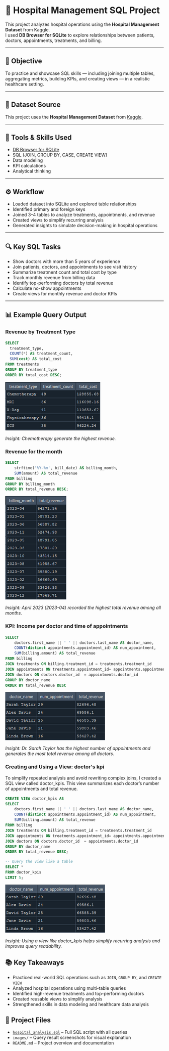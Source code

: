 # 🏥 Hospital Management SQL Project

This project analyzes hospital operations using the **Hospital Management Dataset** from Kaggle.  
I used **DB Browser for SQLite** to explore relationships between patients, doctors, appointments, treatments, and billing.

---

## 🎯 Objective

To practice and showcase SQL skills — including joining multiple tables, aggregating metrics, building KPIs, and creating views — in a realistic healthcare setting.

---


## 📂 Dataset Source

This project uses the **Hospital Management Dataset** from [Kaggle](https://www.kaggle.com/datasets/kanakbaghel/hospital-management-dataset?resource=download).

---

## 🧰 Tools & Skills Used

- [DB Browser for SQLite](https://sqlitebrowser.org/)
- SQL (JOIN, GROUP BY, CASE, CREATE VIEW)
- Data modeling
- KPI calculations
- Analytical thinking

---

## ⚙️ Workflow

- Loaded dataset into SQLite and explored table relationships
- Identified primary and foreign keys
- Joined 3–4 tables to analyze treatments, appointments, and revenue
- Created views to simplify recurring analysis
- Generated insights to simulate decision-making in hospital operations

---

## 🔍 Key SQL Tasks

- Show doctors with more than 5 years of experience
- Join patients, doctors, and appointments to see visit history
- Summarize treatment count and total cost by type
- Track monthly revenue from billing data
- Identify top-performing doctors by total revenue
- Calculate no-show appointments
- Create views for monthly revenue and doctor KPIs

---

## 📊 Example Query Output

### Revenue by Treatment Type  
```sql
SELECT 
  treatment_type,
  COUNT(*) AS treatment_count,
  SUM(cost) AS total_cost
FROM treatments
GROUP BY treatment_type
ORDER BY total_cost DESC;
```
![treatment_type](images/treatment_type.png)

*Insight: Chemotherapy generate the highest revenue.*

### Revenue for the month
```sql
SELECT
	strftime('%Y-%m', bill_date) AS billing_month,
	SUM(amount) AS total_revenue
FROM billing
GROUP BY billing_month
ORDER BY total_revenue DESC;
```
![monthly revenue](images/highest_revenue.png)

*Insight: April 2023 (2023-04) recorded the highest total revenue among all months.*




### KPI: Income per doctor and time of appointments
```sql
SELECT 
	doctors.first_name || ' ' || doctors.last_name AS doctor_name,
	COUNT(distinct appointments.appointment_id) AS num_appointment,
	SUM(billing.amount) AS total_revenue
FROM billing 
JOIN treatments ON billing.treatment_id = treatments.treatment_id
JOIN appointments ON treatments.appointment_id= appointments.appointment_id
JOIN doctors ON doctors.doctor_id  = appointments.doctor_id
GROUP BY doctor_name
ORDER BY total_revenue DESC
```
![Income per doctor](images/income_per_doctor.png)

 *Insight: Dr. Sarah Taylor has the highest number of appointments and generates the most total revenue among all doctors.*



### Creating and Using a View: doctor's kpi
To simplify repeated analysis and avoid rewriting complex joins, I created a SQL view called doctor_kpis.
This view summarizes each doctor’s number of appointments and total revenue.
```sql
CREATE VIEW doctor_kpis AS 
SELECT 
	doctors.first_name || ' ' || doctors.last_name AS doctor_name,
	COUNT(distinct appointments.appointment_id) AS num_appointment,
	SUM(billing.amount) AS total_revenue
FROM billing 
JOIN treatments ON billing.treatment_id = treatments.treatment_id
JOIN appointments ON treatments.appointment_id= appointments.appointment_id
JOIN doctors ON doctors.doctor_id  = appointments.doctor_id
GROUP BY doctor_name
ORDER BY total_revenue DESC;
```
```sql
-- Query the view like a table
SELECT *
FROM doctor_kpis
LIMIT 5;
```
![Income per doctor](images/income_per_doctor.png)

*Insight: Using a view like doctor_kpis helps simplify recurring analysis and improves query readability.*


## 📚 Key Takeaways

- Practiced real-world SQL operations such as `JOIN`, `GROUP BY`, and `CREATE VIEW`
- Analyzed hospital operations using multi-table queries
- Identified high-revenue treatments and top-performing doctors
- Created reusable views to simplify analysis
- Strengthened skills in data modeling and healthcare data analysis

## 🔗 Project Files

- [`hospital_analysis.sql`](hospital_analysis.sql) – Full SQL script with all queries
- `images/` – Query result screenshots for visual explanation
- `README.md` – Project overview and documentation

